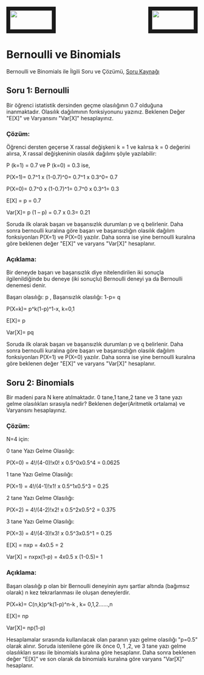 <p align="left">
<a href="https://colab.research.google.com/drive/1YWFTjK4xxRr2ddzlfn2rCR7q1yDNABj8" target="_blank">
 <img src="https://colab.research.google.com/assets/colab-badge.svg" width="110" height="50" border="10"  />
</a>
 
<a href="https://colab.research.google.com/drive/12cEMUiXhcIGe_80oT2iqCIFxN4TAiiRs" target="_blank">
 <img src="https://colab.research.google.com/assets/colab-badge.svg" width="110" height="50" border="10" align="right"/>
</a>
</p>   

# Bernoulli ve Binomials
Bernoulli ve Binomials ile İlgili Soru ve Çözümü, <a href="http://content.lms.sabis.sakarya.edu.tr/Uploads/48396/27636/13._%C3%B6zel_olas%C4%B1l%C4%B1k_da%C4%9F%C4%B1l%C4%B1mlar%C4%B1.pdf" target="_blank">Soru Kaynağı</a>

## Soru 1: Bernoulli
Bir öğrenci istatistik dersinden geçme olasılığının 0.7 olduğuna inanmaktadır. Olasılık dağılımının fonksiyonunu yazınız. Beklenen Değer "E[X]" ve Varyansını "Var[X]" hesaplayınız.

### Çözüm:
Öğrenci dersten geçerse X rassal değişkeni k = 1 ve kalırsa k = 0 değerini alırsa, X rassal değişkeninin olasılık dağılımı şöyle yazılabilir:

P (k=1) = 0.7 ve P (k=0) = 0.3 ise,

P(X=1)= 0.7^1 x (1-0.7)^0= 0.7^1 x 0.3^0= 0.7

P(X=0)= 0.7^0 x (1-0.7)^1= 0.7^0 x 0.3^1= 0.3

E[X] = p = 0.7

Var[X]= p (1 – p) = 0.7 x 0.3= 0.21

Soruda ilk olarak başarı ve başarısızlık durumları p ve q belirlenir. Daha sonra bernoulli kuralına göre başarı ve başarısızlığın olasılık dağılım fonksiyonları P(X=1) ve P(X=0) yazılır. Daha sonra ise yine bernoulli kuralına göre beklenen değer "E[X]" ve varyans "Var[X]" hesaplanır.

### Açıklama:
Bir deneyde başarı ve başarısızlık diye nitelendirilen iki sonuçla ilgilenildiğinde bu deneye (iki sonuçlu) Bernoulli deneyi ya da Bernoulli denemesi denir.

Başarı olasılığı: p ,  Başarısızlık olasılığı: 1-p= q

P(X=k)= p^k(1-p)^1-x, k=0,1

E[X]= p

Var[X]= pq

Soruda ilk olarak başarı ve başarısızlık durumları p ve q belirlenir. Daha sonra bernoulli kuralına göre başarı ve başarısızlığın olasılık dağılım fonksiyonları P(X=1) ve P(X=0) yazılır. Daha sonra ise yine bernoulli kuralına göre beklenen değer "E[X]" ve varyans "Var[X]" hesaplanır.

## Soru 2: Binomials
Bir madeni para N kere atılmaktadır. 0 tane,1 tane,2 tane ve 3 tane yazı gelme olasılıkları sırasıyla nedir? Beklenen değer(Aritmetik ortalama) ve Varyansını hesaplayınız. 

### Çözüm:
N=4 için:

0 tane Yazı Gelme Olasılığı:

P(X=0) = 4!/(4-0)!x0! x 0.5^0x0.5^4 = 0.0625

1 tane Yazı Gelme Olasılığı:

P(X=1) = 4!/(4-1)!x1! x 0.5^1x0.5^3 = 0.25

2 tane Yazı Gelme Olasılığı:

P(X=2) = 4!/(4-2)!x2! x 0.5^2x0.5^2 = 0.375

3 tane Yazı Gelme Olasılığı:

P(X=3) = 4!/(4-3)!x3! x 0.5^3x0.5^1 = 0.25

E[X] = nxp = 4x0.5 = 2

Var[X] = nxpx(1-p) = 4x0.5 x (1-0.5)= 1

### Açıklama:

Başarı olasılığı p olan bir Bernoulli deneyinin aynı şartlar altında (bağımsız olarak) n kez tekrarlanması ile oluşan deneylerdir.

P(X=k)= C(n,k)p^k(1-p)^n-k , k= 0,1,2......,n

E[X]= np

Var[X]= np(1-p)

Hesaplamalar sırasında kullanılacak olan paranın yazı gelme olasılığı "p=0.5" olarak alınır. Soruda istenilene göre ilk önce 0, 1 ,2, ve 3 tane yazı gelme olasılıkları sırası ile binomials kuralına göre hesaplanır. Daha sonra beklenen değer "E[X]" ve son olarak da binomials kuralına göre varyans "Var[X]" hesaplanır.
